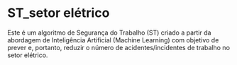 # ST_setor elétrico
Este é um algoritmo de Segurança do Trabalho (ST) criado a partir da abordagem de Inteligência Artificial (Machine Learning) com objetivo de prever e, portanto, reduzir o número de acidentes/incidentes de trabalho no setor elétrico.
